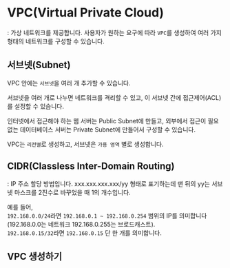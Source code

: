 # VPC(Virtual Private Cloud)

: 가상 네트워크를 제공합니다. 사용자가 원하는 요구에 따라 `VPC`를 생성하여 여러 가지 형태의 네트워크를 구성할 수 있습니다.

## 서브넷(Subnet)

VPC 안에는 `서브넷`을 여러 개 추가할 수 있습니다.   

서브넷을 여러 개로 나누면 네트워크를 격리할 수 있고, 이 서브넷 간에 접근제어(ACL)를 설정할 수 있습니다.

인터넷에서 접근해야 하는 웹 서버는 Public Subnet에 만들고, 외부에서 접근이 필요 없는 데이터베이스 서버는 Private Subnet에 만들어서 구성할 수 있습니다.

VPC는 `리전별`로 생성하고, 서브넷은 `가용 영역` 별로 생성합니다.

## CIDR(Classless Inter-Domain Routing)

: IP 주소 할당 방법입니다. xxx.xxx.xxx.xxx/yy 형태로 표기하는데 맨 뒤의 yy는 서브넷 마스크를 2진수로 바꾸었을 때 1의 개수입니다.   

예를 들어,   
`192.168.0.0/24`라면 `192.168.0.1 ~ 192.168.0.254` 범위의 IP를 의미합니다(192.168.0.0는 네트워크 192.168.0.255는 브로드캐스트).   
`192.168.0.15/32`라면 `192.168.0.15` 단 한 개를 의미합니다.

## VPC 생성하기





























